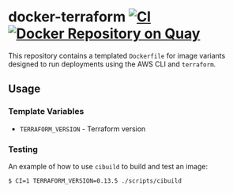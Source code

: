 # docker-terraform [![CI](https://github.com/azavea/docker-terraform/workflows/CI/badge.svg?branch=master)](https://github.com/azavea/docker-terraform/actions?query=workflow%3ACI) [![Docker Repository on Quay](https://quay.io/repository/azavea/terraform/status "Docker Repository on Quay")](https://quay.io/repository/azavea/terraform)

This repository contains a templated `Dockerfile` for image variants designed to run deployments using the AWS CLI and `terraform`.

## Usage

### Template Variables

- `TERRAFORM_VERSION` - Terraform version

### Testing

An example of how to use `cibuild` to build and test an image:

```bash
$ CI=1 TERRAFORM_VERSION=0.13.5 ./scripts/cibuild
```
